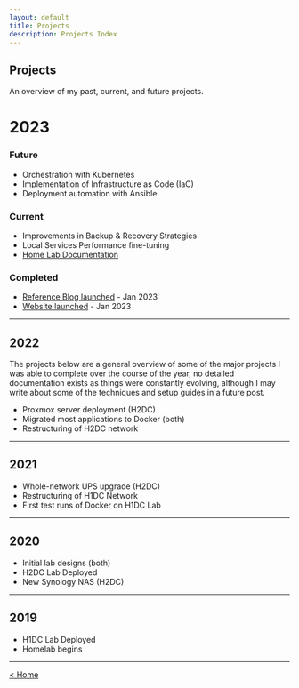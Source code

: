 ```yaml
---
layout: default
title: Projects
description: Projects Index
---
```

## Projects

An overview of my past, current, and future projects.

# 2023

### Future
- Orchestration with Kubernetes
- Implementation of Infrastructure as Code (IaC)
- Deployment automation with Ansible

### Current
- Improvements in Backup & Recovery Strategies
- Local Services Performance fine-tuning
- [Home Lab Documentation](/projects/2023/01/23/lab-overview.html)


### Completed
- [Reference Blog launched](/blog.html) - Jan 2023
- [Website launched](/blog/2023/01/22/journey.html) - Jan 2023

---

## 2022
The projects below are a general overview of some of the major projects I was able to complete over the course of the year, no detailed documentation exists as things were constantly evolving, although I may write about some of the techniques and setup guides in a future post.

- Proxmox server deployment (H2DC)
- Migrated most applications to Docker (both)
- Restructuring of H2DC network

---

## 2021
- Whole-network UPS upgrade (H2DC)
- Restructuring of H1DC Network
- First test runs of Docker on H1DC Lab

---

## 2020
- Initial lab designs (both)
- H2DC Lab Deployed
- New Synology NAS (H2DC)

---

## 2019
- H1DC Lab Deployed
- Homelab begins

---


[ < Home ](/)
